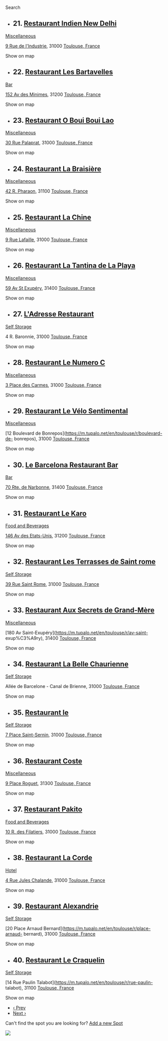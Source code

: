 Search

  * ##  21\.  [Restaurant Indien New Delhi](https://m.tupalo.net/en/toulouse/restaurant-indien-new-delhi "Restaurant Indien New Delhi")

[Miscellaneous](https://m.tupalo.net/en/toulouse/c/misc)

[9 Rue de l'Industrie](https://m.tupalo.net/en/toulouse/r/rue-de-lindustrie),
31000 [Toulouse, France](https://m.tupalo.net/en/toulouse)

Show on map

  * ##  22\.  [Restaurant Les Bartavelles](https://m.tupalo.net/en/toulouse/restaurant-les-bartavelles "Restaurant Les Bartavelles")

[Bar](https://m.tupalo.net/en/toulouse/c/bar)

[152 Av des Minimes](https://m.tupalo.net/en/toulouse/r/av-des-minimes), 31200
[Toulouse, France](https://m.tupalo.net/en/toulouse)

Show on map

  * ##  23\.  [Restaurant O Boui Boui Lao](https://m.tupalo.net/en/toulouse/restaurant-o-boui-boui-lao "Restaurant O Boui Boui Lao")

[Miscellaneous](https://m.tupalo.net/en/toulouse/c/misc)

[30 Rue Palaprat](https://m.tupalo.net/en/toulouse/r/rue-palaprat), 31000
[Toulouse, France](https://m.tupalo.net/en/toulouse)

Show on map

  * ##  24\.  [Restaurant La Braisière](https://m.tupalo.net/en/toulouse/restaurant-la-braisi%C3%A8re "Restaurant La Braisière")

[Miscellaneous](https://m.tupalo.net/en/toulouse/c/misc)

[42 R. Pharaon](https://m.tupalo.net/en/toulouse/r/r-pharaon), 31100
[Toulouse, France](https://m.tupalo.net/en/toulouse)

Show on map

  * ##  25\.  [Restaurant La Chine](https://m.tupalo.net/en/toulouse/restaurant-la-chine "Restaurant La Chine")

[Miscellaneous](https://m.tupalo.net/en/toulouse/c/misc)

[9 Rue Lafaille](https://m.tupalo.net/en/toulouse/r/rue-lafaille), 31000
[Toulouse, France](https://m.tupalo.net/en/toulouse)

Show on map

  * ##  26\.  [Restaurant La Tantina de La Playa](https://m.tupalo.net/en/toulouse/restaurant-la-tantina-de-la-playa "Restaurant La Tantina de La Playa")

[Miscellaneous](https://m.tupalo.net/en/toulouse/c/misc)

[59 Av St Exupéry](https://m.tupalo.net/en/toulouse/r/av-st-exup%C3%A9ry),
31400 [Toulouse, France](https://m.tupalo.net/en/toulouse)

Show on map

  * ##  27\.  [L'Adresse Restaurant](https://m.tupalo.net/en/toulouse/ladresse-restaurant "L'Adresse Restaurant")

[Self Storage](https://m.tupalo.net/en/toulouse/c/self-storage)

4 R. Baronnie, 31000 [Toulouse, France](https://m.tupalo.net/en/toulouse)

Show on map

  * ##  28\.  [Restaurant Le Numero C](https://m.tupalo.net/en/toulouse/restaurant-le-numero-c "Restaurant Le Numero C")

[Miscellaneous](https://m.tupalo.net/en/toulouse/c/misc)

[3 Place des Carmes](https://m.tupalo.net/en/toulouse/r/place-des-carmes),
31000 [Toulouse, France](https://m.tupalo.net/en/toulouse)

Show on map

  * ##  29\.  [Restaurant Le Vélo Sentimental](https://m.tupalo.net/en/toulouse/restaurant-le-v%C3%A9lo-sentimental "Restaurant Le Vélo Sentimental")

[Miscellaneous](https://m.tupalo.net/en/toulouse/c/misc)

[12 Boulevard de Bonrepos](https://m.tupalo.net/en/toulouse/r/boulevard-de-
bonrepos), 31000 [Toulouse, France](https://m.tupalo.net/en/toulouse)

Show on map

  * ##  30\.  [Le Barcelona Restaurant Bar](https://m.tupalo.net/en/toulouse/le-barcelona-restaurant-bar "Le Barcelona Restaurant Bar")

[Bar](https://m.tupalo.net/en/toulouse/c/bar)

[70 Rte. de Narbonne](https://m.tupalo.net/en/toulouse/r/rte-de-narbonne),
31400 [Toulouse, France](https://m.tupalo.net/en/toulouse)

Show on map

  * ##  31\.  [Restaurant Le Karo](https://m.tupalo.net/en/toulouse/restaurant-le-karo "Restaurant Le Karo")

[Food and Beverages](https://m.tupalo.net/en/toulouse/c/food)

[146 Av des Etats-Unis](https://m.tupalo.net/en/toulouse/r/av-des-etats-unis),
31200 [Toulouse, France](https://m.tupalo.net/en/toulouse)

Show on map

  * ##  32\.  [Restaurant Les Terrasses de Saint rome](https://m.tupalo.net/en/toulouse/restaurant-les-terrasses-de-saint-rome "Restaurant Les Terrasses de Saint rome")

[Self Storage](https://m.tupalo.net/en/toulouse/c/self-storage)

[39 Rue Saint Rome](https://m.tupalo.net/en/toulouse/r/rue-saint-rome), 31000
[Toulouse, France](https://m.tupalo.net/en/toulouse)

Show on map

  * ##  33\.  [Restaurant Aux Secrets de Grand-Mère](https://m.tupalo.net/en/toulouse/restaurant-aux-secrets-de-grand-m%C3%A8re "Restaurant Aux Secrets de Grand-Mère")

[Miscellaneous](https://m.tupalo.net/en/toulouse/c/misc)

[180 Av Saint-Exupéry](https://m.tupalo.net/en/toulouse/r/av-saint-
exup%C3%A9ry), 31400 [Toulouse, France](https://m.tupalo.net/en/toulouse)

Show on map

  * ##  34\.  [Restaurant La Belle Chaurienne](https://m.tupalo.net/en/toulouse/restaurant-la-belle-chaurienne "Restaurant La Belle Chaurienne")

[Self Storage](https://m.tupalo.net/en/toulouse/c/self-storage)

Allée de Barcelone - Canal de Brienne, 31000 [Toulouse,
France](https://m.tupalo.net/en/toulouse)

Show on map

  * ##  35\.  [Restaurant le](https://m.tupalo.net/en/toulouse/restaurant-le "Restaurant le")

[Self Storage](https://m.tupalo.net/en/toulouse/c/self-storage)

[7 Place Saint-Sernin](https://m.tupalo.net/en/toulouse/r/place-saint-sernin),
31000 [Toulouse, France](https://m.tupalo.net/en/toulouse)

Show on map

  * ##  36\.  [Restaurant Coste](https://m.tupalo.net/en/toulouse/restaurant-coste "Restaurant Coste")

[Miscellaneous](https://m.tupalo.net/en/toulouse/c/misc)

[9 Place Roguet](https://m.tupalo.net/en/toulouse/r/place-roguet), 31300
[Toulouse, France](https://m.tupalo.net/en/toulouse)

Show on map

  * ##  37\.  [Restaurant Pakito](https://m.tupalo.net/en/toulouse/restaurant-pakito "Restaurant Pakito")

[Food and Beverages](https://m.tupalo.net/en/toulouse/c/food)

[10 R. des Filatiers](https://m.tupalo.net/en/toulouse/r/r-des-filatiers),
31000 [Toulouse, France](https://m.tupalo.net/en/toulouse)

Show on map

  * ##  38\.  [Restaurant La Corde](https://m.tupalo.net/en/toulouse/restaurant-la-corde "Restaurant La Corde")

[Hotel](https://m.tupalo.net/en/toulouse/c/hotel)

[4 Rue Jules Chalande](https://m.tupalo.net/en/toulouse/r/rue-jules-chalande),
31000 [Toulouse, France](https://m.tupalo.net/en/toulouse)

Show on map

  * ##  39\.  [Restaurant Alexandrie](https://m.tupalo.net/en/toulouse/restaurant-alexandrie "Restaurant Alexandrie")

[Self Storage](https://m.tupalo.net/en/toulouse/c/self-storage)

[20 Place Arnaud Bernard](https://m.tupalo.net/en/toulouse/r/place-arnaud-
bernard), 31000 [Toulouse, France](https://m.tupalo.net/en/toulouse)

Show on map

  * ##  40\.  [Restaurant Le Craquelin](https://m.tupalo.net/en/toulouse/restaurant-le-craquelin "Restaurant Le Craquelin")

[Self Storage](https://m.tupalo.net/en/toulouse/c/self-storage)

[14 Rue Paulin Talabot](https://m.tupalo.net/en/toulouse/r/rue-paulin-
talabot), 31100 [Toulouse, France](https://m.tupalo.net/en/toulouse)

Show on map

  * [‹ Prev](/en/search?city_id=2972315&q=restaurant&utf8=%E2%9C%93)
  * [Next ›](/en/search?city_id=2972315&page=3&q=restaurant&utf8=%E2%9C%93)

Can't find the spot you are looking for? [Add a new
Spot](https://m.tupalo.com/en/spots/new?city_id=2972315)

![](/utm.gif?utmn=27693782&utmr=-&utmac=MO-18827220-1&utmp=%2Fen%2Fsearch%3Fcity_id%3D2972315%26page%3D2%26q%3Drestaurant%26utf8%3D%25E2%259C%2593&guid=ON)

